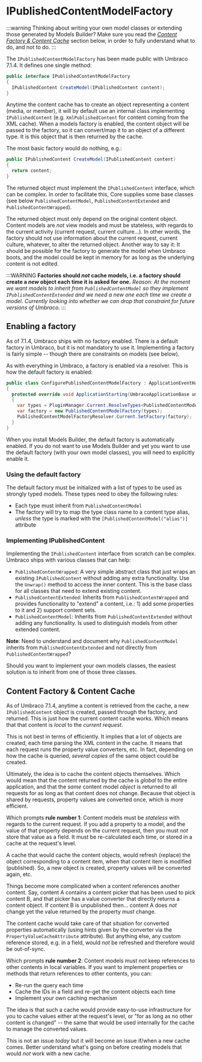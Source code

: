 # IPublishedContentModelFactory

:::warning
Thinking about writing your own model classes or extending those generated by Models Builder? Make sure you read the *[Content Factory & Content Cache](#content-factory--content-cache)* section below, in order to fully understand what to do, and not to do.
:::

The `IPublishedContentModelFactory` has been made public with Umbraco 7.1.4. It defines one single method:

```csharp
public interface IPublishedContentModelFactory
{
  IPublishedContent CreateModel(IPublishedContent content);
}
```

Anytime the content cache has to create an object representing a content (media, or member), it will by default use an internal class implementing `IPublishedContent` (e.g. `XmlPublishedContent` for content coming from the XML cache). When a models factory is enabled, the content object will be passed to the factory, so it can convert/map it to an object of a different type. It is this object that is then returned by the cache.

The most basic factory would do nothing, e.g.:

```csharp
public IPublishedContent CreateModel(IPublishedContent content)
{
  return content;
}
```

The returned object must implement the `IPublishedContent` interface, which can be complex. In order to facilitate this, Core supplies some base classes (see below `PublishedContentModel`, `PublishedContentExtended` and `PublishedContentWrapped`).

The returned object must only depend on the original content object. Content models are _not_ view models and must be stateless, with regards to the current activity (current request, current culture...). In other words, the factory should not use information about the current request, current culture, whatever, to alter the returned object. Another way to say it: It should be possible for the factory to generate the model when Umbraco boots, and the model could be kept in memory for as long as the underlying content is not edited.

:::WARNING
**Factories should *not* cache models, i.e. a factory should create a *new* object each time it is asked for one.** *Reason: At the moment we want models to inherit from `PublishedContentModel` so they implement `IPublishedContentExtended` and we need a new one each time we create a model. Currently looking into whether we can drop that constraint for future versions of Umbraco.*
:::

## Enabling a factory

As of 7.1.4, Umbraco ships with no factory enabled. There _is_ a default factory in Umbraco, but it is not mandatory to use it. Implementing a factory is fairly simple -- though there are constraints on models (see below).

As with everything in Umbraco, a factory is enabled via a resolver. This is how the default factory is enabled:

```csharp
public class ConfigurePublishedContentModelFactory : ApplicationEventHandler
{
  protected override void ApplicationStarting(UmbracoApplicationBase umbracoApplication, ApplicationContext applicationContext)
  {
    var types = PluginManager.Current.ResolveTypes<PublishedContentModel>();
    var factory = new PublishedContentModelFactory(types);
    PublishedContentModelFactoryResolver.Current.SetFactory(factory);
  }
}
```

When you install Models Builder, the default factory is automatically enabled. If you do not want to use Models Builder and yet you want to use the default factory (with your own model classes), you will need to explicitly enable it.

### Using the default factory

The default factory must be initialized with a list of types to be used as strongly typed models. These types need to obey the following rules:

* Each type must inherit from `PublishedContentModel`
* The factory will try to map the type class name to a content type alias, _unless_ the type is marked with the `[PublishedContentModel("alias")]` attribute

### Implementing IPublishedContent

Implementing the `IPublishedContent` interface from scratch can be complex. Umbraco ships with various classes that can help:

* `PublishedContentWrapped`: A very simple abstract class that just wraps an existing `IPublishedContent` without adding any extra functionality. Use the `Unwrap()` method to access the inner content. This is the base class for all classes that need to extend existing content.
* `PublishedContentExtended`: Inherits from `PublishedContentWrapped` and provides functionality to "extend" a content, i.e.: 1) add some properties to it and 2) support content sets.
* `PublishedContentModel`: Inherits from `PublishedContentExtended` without adding any functionality. Is used to distinguish models from other extended content.

**Note**: Need to understand and document why `PublishedContentModel` inherits from `PublishedContentExtended` and not directly from `PublishedContentWrapped`?

Should you want to implement your own models classes, the easiest solution is to inherit from one of those three classes.

## Content Factory & Content Cache

As of Umbraco 7.1.4, anytime a content is retrieved from the cache, a new `IPublishedContent` object is created, passed through the factory, and returned. This is just how the current content cache works. Which means that that content is *local* to the *current request*.

This is not best in terms of efficiently. It implies that a lot of objects are created, each time parsing the XML content in the cache. It means that each request runs the property value converters, etc. In fact, depending on how the cache is queried, *several copies* of the same object could be created.

Ultimately, the idea is to cache the content objects themselves. Which would mean that the content returned by the cache is *global* to the entire application, and that the *same* content model *object* is returned to all requests for as long as that content does not change. Because that object is shared by requests, property values are converted once, which is more efficient.

Which prompts **rule number 1**: Content models must be *stateless* with regards to the current request. If you add a property to a model, and the value of that property depends on the current request, then you must *not* store that value as a field. It must be re-calculated each time, or stored in a cache at the request's level.

A cache that would cache the content objects, would refresh (replace) the object corresponding to a content item, when that content item is modified (published). So, a new object is created, property values will be converted again, etc.

Things become more complicated when a content references another content. Say, content A contains a content picker that has been used to pick content B, and that picker has a value converter that directly returns a content object. If content B is unpublished then... content A does *not* change yet the value returned by the property *must* change.

The content cache would take care of that situation for converted properties automatically (using hints given by the converter via the `PropertyValueCacheAttribute` attribute). But anything else, any custom reference stored, e.g. in a field, would *not* be refreshed and therefore would be out-of-sync.

Which prompts **rule number 2**: Content models must *not* keep references to other contents in local variables. If you want to implement properties or methods that return references to other contents, you can:

* Re-run the query each time
* Cache the IDs in a field and re-get the content objects each time
* Implement your own caching mechanism

The idea is that such a cache would provide easy-to-use infrastructure for you to cache values either at the request's level, or "for as long as no other content is changed" -- the same that would be used internally for the cache to manage the converted values.

This is not an issue *today* but it will become an issue if/when a new cache comes. Better understand what's going on before creating models that would *not* work with a new cache.
